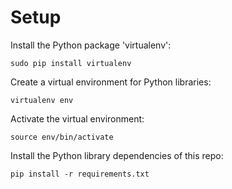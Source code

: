 Setup
=====

Install the Python package 'virtualenv':

    sudo pip install virtualenv

Create a virtual environment for Python libraries:

    virtualenv env

Activate the virtual environment:

    source env/bin/activate

Install the Python library dependencies of this repo:

    pip install -r requirements.txt
